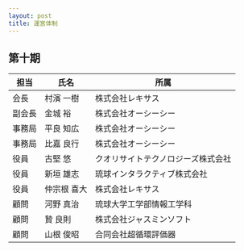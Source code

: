 ```yaml
---
layout: post
title: 運営体制
---
```


第十期
--------------------------------------------------------------------------------

担当   | 氏名      | 所属
------ | --------- | ---------------------------------------------------------
会長   | 村濱 一樹 | 株式会社レキサス
副会長 | 金城 裕   | 株式会社オーシーシー
事務局 | 平良 知広 | 株式会社オーシーシー
事務局 | 比嘉 良行 | 株式会社オーシーシー
役員   | 古堅 悠   | クオリサイトテクノロジーズ株式会社
役員   | 新垣 雄志 | 琉球インタラクティブ株式会社
役員   | 仲宗根 喜大 | 株式会社レキサス
顧問   | 河野 真治 | 琉球大学工学部情報工学科
顧問   | 贄 良則   | 株式会社ジャスミンソフト
顧問   | 山根 俊昭 | 合同会社超循環評価器
